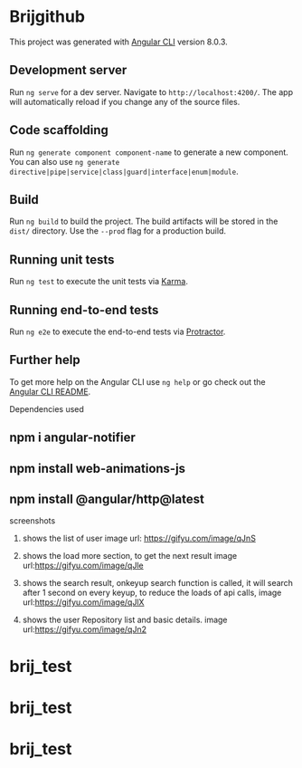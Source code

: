 # Brijgithub

This project was generated with [Angular CLI](https://github.com/angular/angular-cli) version 8.0.3.

## Development server

Run `ng serve` for a dev server. Navigate to `http://localhost:4200/`. The app will automatically reload if you change any of the source files.

## Code scaffolding

Run `ng generate component component-name` to generate a new component. You can also use `ng generate directive|pipe|service|class|guard|interface|enum|module`.

## Build

Run `ng build` to build the project. The build artifacts will be stored in the `dist/` directory. Use the `--prod` flag for a production build.

## Running unit tests

Run `ng test` to execute the unit tests via [Karma](https://karma-runner.github.io).

## Running end-to-end tests

Run `ng e2e` to execute the end-to-end tests via [Protractor](http://www.protractortest.org/).

## Further help

To get more help on the Angular CLI use `ng help` or go check out the [Angular CLI README](https://github.com/angular/angular-cli/blob/master/README.md).


Dependencies used
## npm i angular-notifier
## npm install web-animations-js
## npm install @angular/http@latest

screenshots
1. shows the list of user
    image url: https://gifyu.com/image/qJnS

2. shows the load more section, to get the next result
    image url:https://gifyu.com/image/qJle

3. shows the search result, onkeyup search function is called, it will search after 1 second on every keyup, to reduce the loads of api calls,
    image url:https://gifyu.com/image/qJlX


4. shows the user Repository list and basic details.
    image url:https://gifyu.com/image/qJn2




# brij_test
# brij_test
# brij_test
